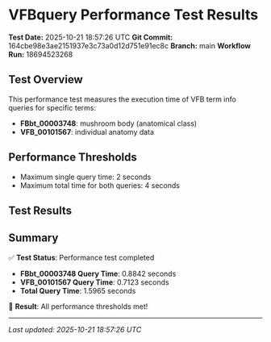 # VFBquery Performance Test Results

**Test Date:** 2025-10-21 18:57:26 UTC
**Git Commit:** 164cbe98e3ae2151937e3c73a0d12d751e91ec8c
**Branch:** main
**Workflow Run:** 18694523268

## Test Overview

This performance test measures the execution time of VFB term info queries for specific terms:

- **FBbt_00003748**: mushroom body (anatomical class)
- **VFB_00101567**: individual anatomy data

## Performance Thresholds

- Maximum single query time: 2 seconds
- Maximum total time for both queries: 4 seconds

## Test Results



## Summary

✅ **Test Status**: Performance test completed

- **FBbt_00003748 Query Time**: 0.8842 seconds
- **VFB_00101567 Query Time**: 0.7123 seconds
- **Total Query Time**: 1.5965 seconds

🎉 **Result**: All performance thresholds met!

---
*Last updated: 2025-10-21 18:57:26 UTC*
